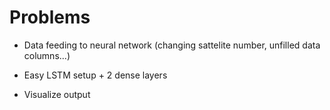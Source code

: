 # Problems

- Data feeding to neural network (changing sattelite number, unfilled data columns...)

- Easy LSTM setup + 2 dense layers

- Visualize output